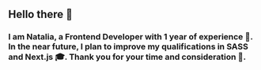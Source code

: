 ## Hello there 👋
### I am Natalia, a Frontend Developer with 1 year of experience 🚀. In the near future, I plan to improve my qualifications in SASS and Next.js 🎓. Thank you for your time and consideration 💛. 

<!--
**Natalia-Kalashnikova/Natalia-Kalashnikova** is a ✨ _special_ ✨ repository because its `README.md` (this file) appears on your GitHub profile.

Here are some ideas to get you started:

- 🔭 I’m currently working on ...
- 🌱 I’m currently learning ...
- 👯 I’m looking to collaborate on ...
- 🤔 I’m looking for help with ...
- 💬 Ask me about ...
- 📫 How to reach me: ...
- 😄 Pronouns: ...
- ⚡ Fun fact: ...
-->
